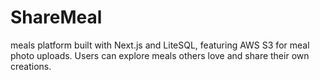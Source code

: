 # ShareMeal
 meals platform built with Next.js and LiteSQL, featuring AWS S3 for meal photo uploads. Users can explore meals others love and share their own creations.
